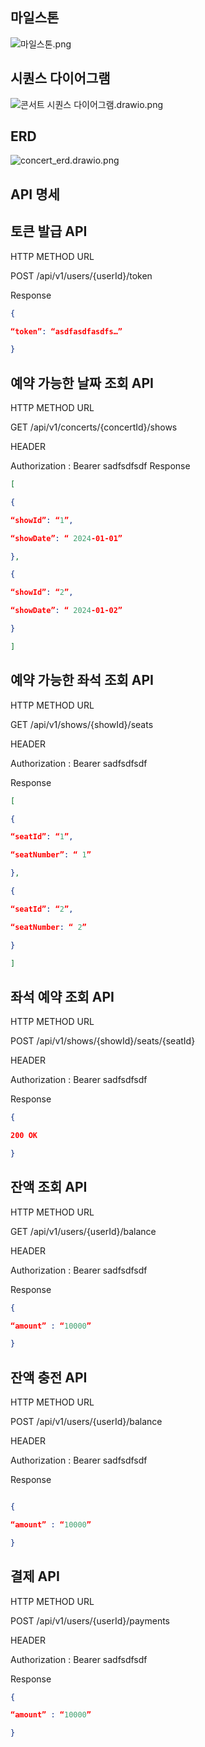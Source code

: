## 마일스톤
![마일스톤.png](..%2F%EB%A7%88%EC%9D%BC%EC%8A%A4%ED%86%A4.png)

## 시퀀스 다이어그램
![콘서트 시퀀스 다이어그램.drawio.png](..%2F%EC%BD%98%EC%84%9C%ED%8A%B8%20%EC%8B%9C%ED%80%80%EC%8A%A4%20%EB%8B%A4%EC%9D%B4%EC%96%B4%EA%B7%B8%EB%9E%A8.drawio.png)


## ERD
![concert_erd.drawio.png](..%2Fconcert_erd.drawio.png)

## API 명세

## 토큰 발급 API

HTTP METHOD  URL

POST /api/v1/users/{userId}/token

Response
``` json
{

“token”: “asdfasdfasdfs…”

}
``` 

## 예약 가능한 날짜 조회 API

HTTP METHOD  URL

GET /api/v1/concerts/{concertId}/shows

HEADER

Authorization : Bearer sadfsdfsdf
Response
``` json
[

{

“showId”: “1”,

“showDate”: “ 2024-01-01”

},

{

“showId”: “2”,

“showDate”: “ 2024-01-02”

}

]
```
## 예약 가능한 좌석 조회 API

HTTP METHOD  URL

GET /api/v1/shows/{showId}/seats

HEADER

Authorization : Bearer sadfsdfsdf

Response
``` json
[

{

“seatId”: “1”,

“seatNumber”: “ 1”

},

{

“seatId”: “2”,

“seatNumber: “ 2”

}

]
```
## 좌석 예약 조회 API

HTTP METHOD  URL

POST /api/v1/shows/{showId}/seats/{seatId}

HEADER

Authorization : Bearer sadfsdfsdf

Response
``` json
{

200 OK

}
```

## 잔액 조회 API

HTTP METHOD  URL

GET /api/v1/users/{userId}/balance

HEADER

Authorization : Bearer sadfsdfsdf

Response
``` json
{

“amount” : “10000”

}
```
## 잔액 충전 API

HTTP METHOD  URL

POST /api/v1/users/{userId}/balance

HEADER

Authorization : Bearer sadfsdfsdf

Response
``` json

{

“amount” : “10000”

}
```
## 결제  API

HTTP METHOD  URL

POST /api/v1/users/{userId}/payments

HEADER

Authorization : Bearer sadfsdfsdf

Response
``` json
{

“amount” : “10000”

}
```